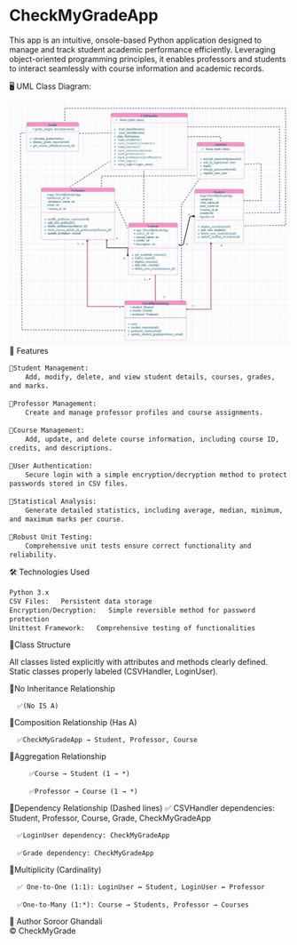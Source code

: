# CheckMyGradeApp
This app is an intuitive, onsole-based Python application designed to manage and track student academic performance efficiently. Leveraging object-oriented programming principles, it enables professors and students to interact seamlessly with course information and academic records.
  
   🖥️ UML Class Diagram:
   
![UML Class Diagram](UML_Class_Diagram.jpg)
   🚀 Features

    📘Student Management:  
        Add, modify, delete, and view student details, courses, grades, and marks.

    📘Professor Management:  
        Create and manage professor profiles and course assignments.

    📘Course Management:  
        Add, update, and delete course information, including course ID, credits, and descriptions.

    📘User Authentication:  
        Secure login with a simple encryption/decryption method to protect passwords stored in CSV files.

    📘Statistical Analysis:  
        Generate detailed statistics, including average, median, minimum, and maximum marks per course.

    📘Robust Unit Testing:  
        Comprehensive unit tests ensure correct functionality and reliability.

   🛠️ Technologies Used

    Python 3.x  
    CSV Files:   Persistent data storage
    Encryption/Decryption:   Simple reversible method for password protection
    Unittest Framework:   Comprehensive testing of functionalities



📌Class Structure

   All classes listed explicitly with attributes and methods clearly defined.
   Static classes properly labeled (CSVHandler, LoginUser).

   🎯No Inheritance Relationship 
   
      ✅(No IS A)

   🎯Composition Relationship (Has A)

      ✅CheckMyGradeApp → Student, Professor, Course


   🎯Aggregation Relationship 

         ✅Course → Student (1 → *)

         ✅Professor → Course (1 → *)

   🎯Dependency Relationship (Dashed lines)
      ✅ CSVHandler dependencies: Student, Professor, Course, Grade, CheckMyGradeApp
         
      ✅LoginUser dependency: CheckMyGradeApp
         
      ✅Grade dependency: CheckMyGradeApp
      
  🎯Multiplicity (Cardinality)
  
      ✅ One-to-One (1:1): LoginUser ↔ Student, LoginUser ↔ Professor
      
      ✅One-to-Many (1:*): Course → Students, Professor → Courses
      

  📌 Author
    Soroor Ghandali   
© CheckMyGrade 
 
